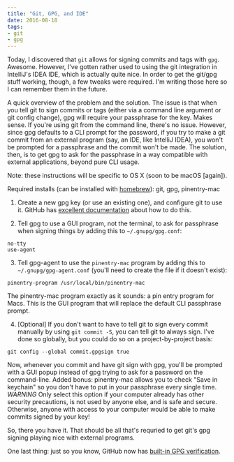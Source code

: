 ```yaml
---
title: "Git, GPG, and IDE"
date: 2016-08-18
tags: 
- git
- gpg
---
```

Today, I discovered that `git` allows for signing commits and tags with `gpg`. Awesome. However, I've gotten rather used to using the git integration in IntelliJ's IDEA IDE, which is actually quite nice. In order to get the git/gpg stuff working, though, a few tweaks were required. I'm writing those here so I can remember them in the future.
<!--more-->
A quick overview of the problem and the solution. The issue is that when you tell git to sign commits or tags (either via a command line argument or git config change), gpg will require your passphrase for the key. Makes sense. If you're using git from the command line, there's no issue. However, since gpg defaults to a CLI prompt for the password, if you try to make a git commit from an external program (say, an IDE, like IntelliJ IDEA), you won't be prompted for a passphrase and the commit won't be made. The solution, then, is to get gpg to ask for the passphrase in a way compatible with external applications, beyond pure CLI usage.

Note: these instructions will be specific to OS X (soon to be macOS [again]).

Required installs (can be installed with [homebrew](http://brew.sh)): git, gpg, pinentry-mac

1. Create a new gpg key (or use an existing one), and configure git to use it. GitHub has [excellent documentation](https://help.github.com/articles/generating-a-gpg-key/) about how to do this.

2. Tell gpg to use a GUI program, not the terminal, to ask for passphrase when signing things by adding this to `~/.gnupg/gpg.conf`:

```
no-tty
use-agent
```

3. Tell gpg-agent to use the `pinentry-mac` program by adding this to `~/.gnupg/gpg-agent.conf` (you'll need to create the file if it doesn't exist):

```
pinentry-program /usr/local/bin/pinentry-mac
```

The pinentry-mac program exactly as it sounds: a pin entry program for Macs. This is the GUI program that will replace the default CLI passphrase prompt.

4. [Optional] If you don't want to have to tell git to sign every commit manually by using `git commit -S`, you can tell git to always sign. I've done so globally, but you could do so on a project-by-project basis:

```
git config --global commit.gpgsign true
```

Now, whenever you commit and have git sign with gpg, you'll be prompted with a GUI popup instead of gpg trying to ask for a password on the command-line. Added bonus: pinentry-mac allows you to check "Save in keychain" so you don't have to put in your passphrase every single time. *WARNING* Only select this option if your computer already has other security precautions, is not used by anyone else, and is safe and secure. Otherwise, anyone with access to your computer would be able to make commits signed by your key!

So, there you have it. That should be all that's requried to get git's gpg signing playing nice with external programs. 

One last thing: just so you know, GitHub now has [built-in GPG verification](https://github.com/blog/2144-gpg-signature-verification).
